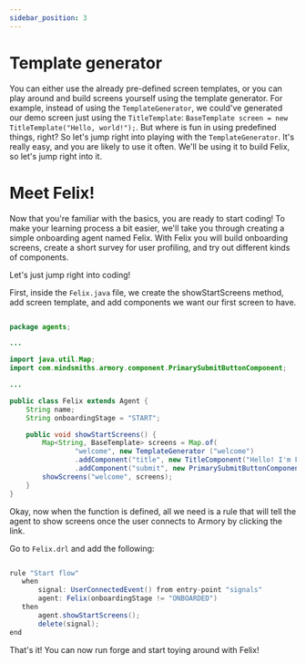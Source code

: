 ```yaml
---
sidebar_position: 3
---
```


# Template generator

You can either use the already pre-defined screen templates, or you can play around and build screens yourself using the template generator. 
For example, instead of using the `TemplateGenerator`, we could've generated our demo screen just using the `TitleTemplate`: `BaseTemplate screen = new TitleTemplate("Hello, world!");`.
But where is fun in using predefined things, right? So let's jump right into playing with the `TemplateGenerator`. It's really easy, and you are likely to use it often.
We'll be using it to build Felix, so let's jump right into it.

# Meet Felix!

Now that you're familiar with the basics, you are ready to start coding! To make your learning process a bit easier, we'll take you through creating a simple onboarding agent named Felix. 
With Felix you will build onboarding screens, create a short survey for user profiling, and try out different kinds of components.

Let's just jump right into coding!

First, inside the ```Felix.java``` file, we create the showStartScreens method, add screen template, and add components we want our first screen to have.  

```java title="java/agents/Felix.java"

package agents;

...

import java.util.Map;
import com.mindsmiths.armory.component.PrimarySubmitButtonComponent;

...

public class Felix extends Agent {
    String name;
    String onboardingStage = "START";

    public void showStartScreens() {
        Map<String, BaseTemplate> screens = Map.of(
                "welcome", new TemplateGenerator ("welcome")      
                .addComponent("title", new TitleComponent("Hello! I'm Felix and I'm here to help you find the best workout plan for you. Ready?")) 
                .addComponent("submit", new PrimarySubmitButtonComponent("Cool, let's go!", "askForName")));
        showScreens("welcome", screens);
    }
}
```
Okay, now when the function is defined, all we need is a rule that will tell the agent to show screens once the user connects to Armory by clicking the link.  

Go to ```Felix.drl``` and add the following:

```java title="rules/felix/Felix.drl"

rule "Start flow"
   when
       signal: UserConnectedEvent() from entry-point "signals"
       agent: Felix(onboardingStage != "ONBOARDED")
   then
       agent.showStartScreens();
       delete(signal);
end
```

That's it! You can now run forge and start toying around with Felix!